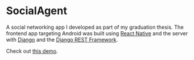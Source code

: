 # SocialAgent

A social networking app I developed as part of my graduation thesis.
The frontend app targeting Android was built using [React Native](https://reactnative.dev/) 
and the server with [Django](https://www.djangoproject.com/) and the 
[Django REST Framework](https://www.django-rest-framework.org/).

Check out [this demo](https://www.youtube.com/watch?v=qgODyhzZgHE).